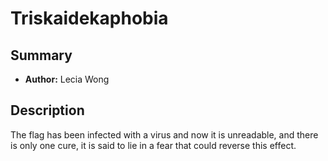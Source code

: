 # Triskaidekaphobia

## Summary
- **Author:** Lecia Wong

## Description
The flag has been infected with a virus and now it is unreadable, and there is only one cure, it is said to lie in a fear that could reverse this effect.
